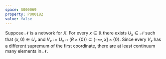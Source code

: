 ```yaml
---
space: S000069
property: P000182
value: false
---
```


Suppose $\mathcal N$ is a network for $X$.
For every $x\in\mathbb R$ there exists $U_x\in \mathcal N$ such that
$(x,0)\in U_x$ and $V_x:=U_x\cap\mathbb (R{\times}\{0\}) \subset (-\infty,x]{\times}\{0\}$.
Since every $V_x$ has a different supremum of the first coordinate, there are at least continuum many
elements in $\mathcal N$.
